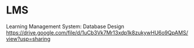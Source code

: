 # LMS
Learning Management System: 
Database Design https://drive.google.com/file/d/1uCb3Vk7Mr13xdp1k8zukywHU6o9QpAMS/view?usp=sharing
